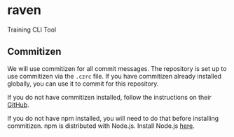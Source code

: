 # raven
Training CLI Tool

## Commitizen
We will use commitizen for all commit messages. The repository is set up to use
commitizen via the `.czrc` file. If you have commitizen already installed globally,
you can use it to commit for this repository.  

If you do not have commitizen installed, follow the instructions on their 
[GitHub](https://github.com/commitizen/cz-cli).  

If you do not have npm installed, you will need to do that before installing commitizen.
npm is distributed with Node.js. Install Node.js [here](https://nodejs.org/en/download/).
